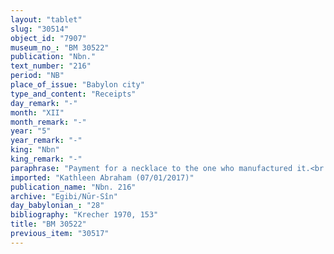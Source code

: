```yaml
---
layout: "tablet"
slug: "30514"
object_id: "7907"
museum_no_: "BM 30522"
publication: "Nbn."
text_number: "216"
period: "NB"
place_of_issue: "Babylon city"
type_and_content: "Receipts"
day_remark: "-"
month: "XII"
month_remark: "-"
year: "5"
year_remark: "-"
king: "Nbn"
king_remark: "-"
paraphrase: "Payment for a necklace to the one who manufactured it.<br /> <strong>B</strong> pays 10 shekels of silver to <strong>A</strong> for (<em>&scaron;īmu</em>, lit. &quot;purchase price&quot;) a necklace (<em>ki&scaron;ādu</em>) with gold mounting (<em>mandītu</em>). Cf.&nbsp;BM30840 (= Nbn 267); also similar are Mnb1828 (= TCL 12, 101) and BM30875 (= Nbn 501).&nbsp;&nbsp;Names of 2 witnesses and the scribe: Nādin/Nergal-ētir//Bābūtu.<br /> &nbsp;<br /> <strong>A </strong>= Nab&ucirc;-&scaron;umu-ukīn/Bēl-u&scaron;allim//Bābūtu; <strong>B </strong>= Nab&ucirc;-ahhē-iddin/&Scaron;ulāya//Egibi"
imported: "Kathleen Abraham (07/01/2017)"
publication_name: "Nbn. 216"
archive: "Egibi/Nūr-Sîn"
day_babylonian_: "28"
bibliography: "Krecher 1970, 153"
title: "BM 30522"
previous_item: "30517"
---
```

